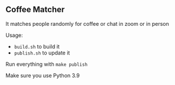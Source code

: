 ## Coffee Matcher

It matches people randomly for coffee or chat in zoom or in person


Usage:

- `build.sh` to build it
- `publish.sh` to update it

Run everything with `make publish`

Make sure you use Python 3.9
